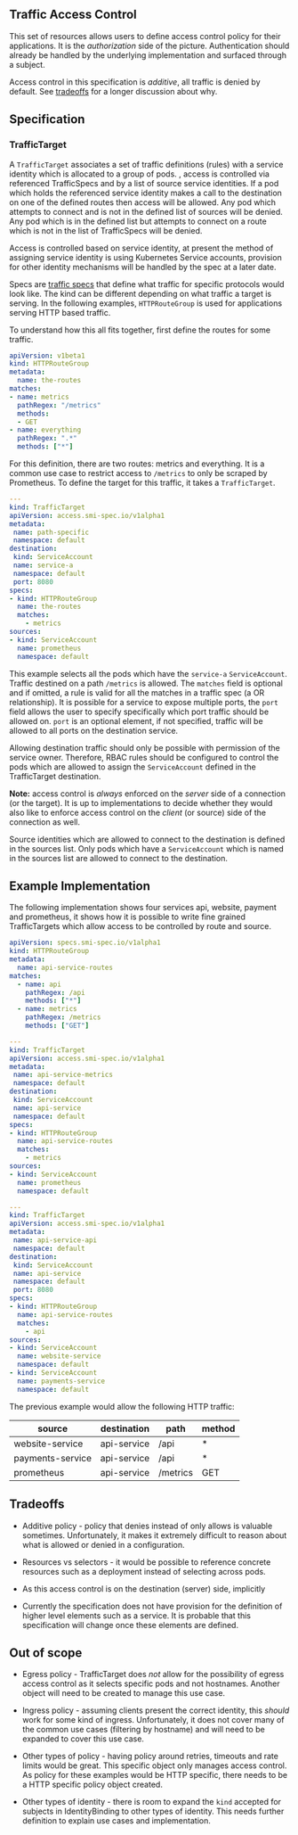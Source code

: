 ## Traffic Access Control

This set of resources allows users to define access control policy for their
applications. It is the *authorization* side of the picture. Authentication
should already be handled by the underlying implementation and surfaced through
a subject.

Access control in this specification is *additive*, all traffic is denied by
default. See [tradeoffs](#tradeoffs) for a longer discussion about why.

## Specification

### TrafficTarget

A `TrafficTarget` associates a set of traffic definitions (rules) with a service identity which is allocated to a group of pods.
, access is controlled via referenced TrafficSpecs and by a list of source service identities.
If a pod which holds the referenced service identity makes a call to the destination on one of the defined routes then access
will be allowed. 
Any pod which attempts to connect and is not in the defined list of sources will be denied.
Any pod which is in the defined list but attempts to connect on a route which is not in the list of TrafficSpecs will be denied.

Access is controlled based on service identity, at present the method of assigning service identity is using Kubernetes Service accounts,
provision for other identity mechanisms will be handled by the spec at a later date.

Specs are [traffic specs](traffic-specs.md) that define what traffic for
specific protocols would look like. The kind can be different depending on what
traffic a target is serving. In the following examples, `HTTPRouteGroup` is used for
applications serving HTTP based traffic.

To understand how this all fits together, first define the routes for some
traffic.

```yaml
apiVersion: v1beta1
kind: HTTPRouteGroup
metadata:
  name: the-routes
matches:
- name: metrics
  pathRegex: "/metrics"
  methods:
  - GET
- name: everything
  pathRegex: ".*"
  methods: ["*"]
```

For this definition, there are two routes: metrics and everything. It is a
common use case to restrict access to `/metrics` to only be scraped by
Prometheus. To define the target for this traffic, it takes a `TrafficTarget`.

```yaml
---
kind: TrafficTarget
apiVersion: access.smi-spec.io/v1alpha1
metadata:
 name: path-specific
 namespace: default
destination:
 kind: ServiceAccount
 name: service-a
 namespace: default
 port: 8080
specs:
- kind: HTTPRouteGroup
  name: the-routes
  matches:
    - metrics
sources:
- kind: ServiceAccount
  name: prometheus
  namespace: default
```

This example selects all the pods which have the `service-a` `ServiceAccount`. Traffic
destined on a path `/metrics` is allowed. The `matches` field
is optional and if omitted, a rule is valid for all the matches in a traffic
spec (a OR relationship).
It is possible for a service to expose multiple ports, the `port` field allows the 
user to specify specifically which port traffic should be allowed on. `port` is an optional
element, if not specified, traffic will be allowed to all ports on the destination service.

Allowing destination traffic should only be possible with permission of the 
service owner. Therefore, RBAC rules should be configured to control the pods
which are allowed to assign the `ServiceAccount` defined in the TrafficTarget destination.

**Note:** access control is *always* enforced on the *server* side of a connection
(or the target). It is up to implementations to decide whether they would also
like to enforce access control on the *client* (or source) side of the
connection as well.

Source identities which are allowed to connect to the destination is defined in the sources list.
Only pods which have a `ServiceAccount` which is named in the sources list are allowed to connect
to the destination.

## Example Implementation

The following implementation shows four services api, website, payment and prometheus, it shows how it is possible
to write fine grained TrafficTargets which allow access to be controlled by route and source.

```yaml
apiVersion: specs.smi-spec.io/v1alpha1
kind: HTTPRouteGroup
metadata:
  name: api-service-routes
matches:
  - name: api
    pathRegex: /api
    methods: ["*"]
  - name: metrics
    pathRegex: /metrics
    methods: ["GET"]

---
kind: TrafficTarget
apiVersion: access.smi-spec.io/v1alpha1
metadata:
 name: api-service-metrics
 namespace: default
destination:
 kind: ServiceAccount
 name: api-service
 namespace: default
specs:
- kind: HTTPRouteGroup
  name: api-service-routes
  matches:
    - metrics
sources:
- kind: ServiceAccount
  name: prometheus
  namespace: default

---
kind: TrafficTarget
apiVersion: access.smi-spec.io/v1alpha1
metadata:
 name: api-service-api
 namespace: default
destination:
 kind: ServiceAccount
 name: api-service
 namespace: default
 port: 8080
specs:
- kind: HTTPRouteGroup
  name: api-service-routes
  matches:
    - api
sources:
- kind: ServiceAccount
  name: website-service
  namespace: default
- kind: ServiceAccount
  name: payments-service
  namespace: default
```

The previous example would allow the following HTTP traffic:

| source            | destination   | path     | method |
| ----------------- | ------------- | -------- | ------ |
| website-service   | api-service   | /api     | *      |
| payments-service  | api-service   | /api     | *      |
| prometheus        | api-service   | /metrics | GET    |

## Tradeoffs

* Additive policy - policy that denies instead of only allows is valuable
  sometimes. Unfortunately, it makes it extremely difficult to reason about what
  is allowed or denied in a configuration.

* Resources vs selectors - it would be possible to reference concrete resources
  such as a deployment instead of selecting across pods.

* As this access control is on the destination (server) side, implicitly

* Currently the specification does not have provision for the definition of 
  higher level elements such as a service. It is probable that this specification
  will change once these elements are defined.

## Out of scope

* Egress policy - TrafficTarget does *not* allow for the possibility of egress
  access control as it selects specific pods and not hostnames. Another object
  will need to be created to manage this use case.

* Ingress policy - assuming clients present the correct identity, this *should*
  work for some kind of ingress. Unfortunately, it does not cover many of the
  common use cases (filtering by hostname) and will need to be expanded to cover
  this use case.

* Other types of policy - having policy around retries, timeouts and rate limits
  would be great. This specific object only manages access control. As policy
  for these examples would be HTTP specific, there needs to be a HTTP specific
  policy object created.

* Other types of identity - there is room to expand the `kind` accepted for
  subjects in IdentityBinding to other types of identity. This needs further
  definition to explain use cases and implementation.
